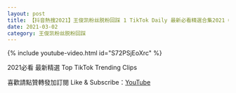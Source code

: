 ```yaml
---
layout: post
title: 【抖音熱搜2021】王俊凯粉丝脱粉回踩 1 TikTok Daily 最新必看精選合集2021 03 02
date: 2021-03-02
category: 王俊凯粉丝脱粉回踩
---
```


{% include youtube-video.html id="S72PSjEoXrc" %}

2021必看 最新精選 Top TikTok Trending Clips

喜歡請點贊轉發加訂閱 Like & Subscribe：[YouTube](https://www.youtube.com/channel/UCAoR7VcanIPd04uEq_GIylA/videos)

